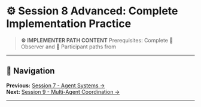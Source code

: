 # ⚙️ Session 8 Advanced: Complete Implementation Practice

> **⚙️ IMPLEMENTER PATH CONTENT**
> Prerequisites: Complete 🎯 Observer and 📝 Participant paths from

---

## 🧭 Navigation

**Previous:** [Session 7 - Agent Systems →](Session7_Original_Backup.md)  
**Next:** [Session 9 - Multi-Agent Coordination →](Session9_Advanced_Production.md)

---
